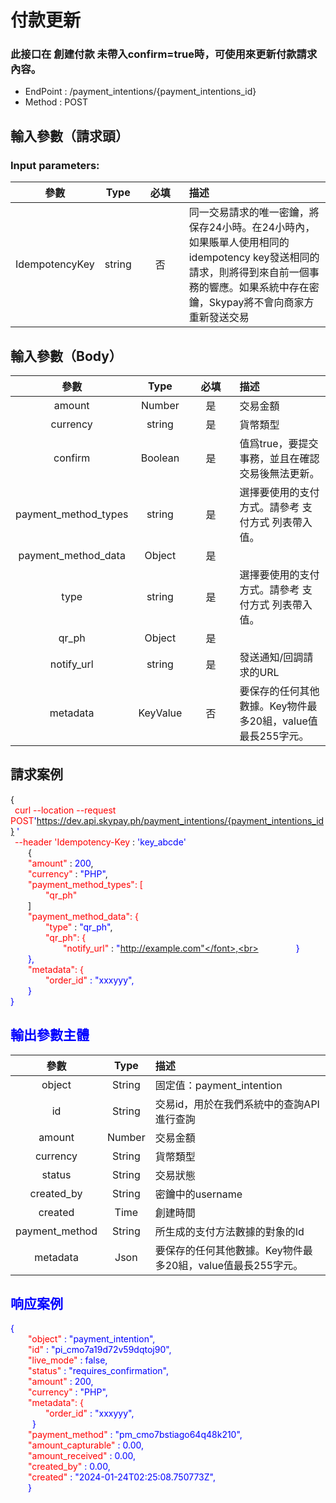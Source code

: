 # 付款更新 
### 此接口在 創建付款 未帶入confirm=true時，可使用來更新付款請求內容。

 -  EndPoint	: /payment_intentions/{payment_intentions_id}
 -  Method	: POST

## 輸入參數（請求頭）
### Input parameters:
|       參數                | Type         |  <div style="width:60px">必填</div>  |  描述|
|:-------------------------:|:-----------:|   :-----------:    |   :-----       | 
|IdempotencyKey |string|否|同一交易請求的唯一密鑰，將保存24小時。在24小時內，如果賬單人使用相同的idempotency key發送相同的請求，則將得到來自前一個事務的響應。如果系統中存在密鑰，Skypay將不會向商家方重新發送交易|

## 輸入參數（Body）
|       參數                | Type         |   <div style="width:60px">必填</div>     |  描述|
|:-------------------------:|:-----------:|    :-----------:   |   :-----       | 
|amount     |   Number  | 是   |交易金額|
|currency|string |是| 貨幣類型|
|confirm  |Boolean|是|值爲true，要提交事務，並且在確認交易後無法更新。|
|payment_method_types   | string |是 | 選擇要使用的支付方式。請參考 支付方式 列表帶入值。|
| payment_method_data|Object |是||
|type   | string |是 | 選擇要使用的支付方式。請參考 支付方式 列表帶入值。|
| qr_ph  | Object | 是| |
|notify_url   | string |是|發送通知/回調請求的URL|
|metadata   | KeyValue |否 |要保存的任何其他數據。Key物件最多20組，value值最長255字元。|

## 請求案例

{<br>
    <font color=red>&ensp;curl --location --request POST</font><font color=blue>'https://dev.api.skypay.ph/payment_intentions/{payment_intentions_id} '</font><br>
    <font color=red>&ensp;--header 'Idempotency-Key</font> : <font color=blue>'key_abcde'</font> <br>
    &ensp;&ensp;&ensp;&ensp;{<br>
    <font color=red>&ensp;&ensp;&ensp;&ensp;"amount"</font> : <font color=blue>200</font>,<br>
    <font color=red>&ensp;&ensp;&ensp;&ensp;"currency"</font> : <font color=blue>"PHP"</font>,<br>
    <font color=red>&ensp;&ensp;&ensp;&ensp;"payment_method_types": [ </font> <br>
    <font color=red>&ensp;&ensp;&ensp;&ensp;&ensp;&ensp;&ensp;&ensp;"qr_ph"</font><br>
    &ensp;&ensp;&ensp;&ensp;]<br>
    <font color=red>&ensp;&ensp;&ensp;&ensp;"payment_method_data": {</font><br>
    <font color=red>&ensp;&ensp;&ensp;&ensp;&ensp;&ensp;&ensp;&ensp;"type"</font> : <font color=blue>"qr_ph"</font>,<br>
    <font color=red>&ensp;&ensp;&ensp;&ensp;&ensp;&ensp;&ensp;&ensp;"qr_ph": {</font><br>
    <font color=red>&ensp;&ensp;&ensp;&ensp;&ensp;&ensp;&ensp;&ensp;&ensp;&ensp;&ensp;&ensp;"notify_url"</font> : <font color=blue>"http://example.com"</font>,<br>
    &ensp;&ensp;&ensp;&ensp;&ensp;&ensp;&ensp;&ensp;}<br>
    &ensp;&ensp;&ensp;&ensp;},<br>
    <font color=red>&ensp;&ensp;&ensp;&ensp;"metadata": {</font><br>
    <font color=red>&ensp;&ensp;&ensp;&ensp;&ensp;&ensp;&ensp;&ensp;"order_id"</font> : <font color=blue>"xxxyyy"</font>,<br>
    &ensp;&ensp;&ensp;&ensp;}<br>
}

## 輸出參數主體
|       參數                 | Type        |   描述|
|:-------------------------:|:-----------:|     :------     |
|object     |   String  |固定值：payment_intention|
|id     |   String  |交易id，用於在我們系統中的查詢API進行查詢|
|amount     |   Number  |交易金額|
|currency   |   String  |貨幣類型|
|status     |   String  |交易狀態|
|created_by     |   String  |密鑰中的username|
|created     |   Time  |創建時間|
|payment_method     |   String  |所生成的支付方法數據的對象的Id|
|metadata   |   Json    |要保存的任何其他數據。Key物件最多20組，value值最長255字元。|

## 响应案例
{<br>
    <font color=red>&ensp;&ensp;&ensp;&ensp;"object"</font> : <font color=blue>"payment_intention"</font>,<br>
    <font color=red>&ensp;&ensp;&ensp;&ensp;"id"</font> : <font color=blue>"pi_cmo7a19d72v59dqtoj90"</font>,<br>
    <font color=red>&ensp;&ensp;&ensp;&ensp;"live_mode"</font> : <font color=blue>false</font>,<br>
    <font color=red>&ensp;&ensp;&ensp;&ensp;"status"</font> : <font color=blue>"requires_confirmation"</font>,<br>
    <font color=red>&ensp;&ensp;&ensp;&ensp;"amount"</font> : <font color=blue>200</font>,<br>
    <font color=red>&ensp;&ensp;&ensp;&ensp;"currency"</font> : <font color=blue>"PHP"</font>,<br>
    <font color=red>&ensp;&ensp;&ensp;&ensp;"metadata": {</font><br>
    <font color=red>&ensp;&ensp;&ensp;&ensp;&ensp;&ensp;&ensp;&ensp;"order_id"</font> : <font color=blue>"xxxyyy"</font>,<br>
    &ensp;&ensp;&ensp;&ensp;&ensp;}<br>
    <font color=red>&ensp;&ensp;&ensp;&ensp;"payment_method"</font> : <font color=blue>"pm_cmo7bstiago64q48k210"</font>,<br>
    <font color=red>&ensp;&ensp;&ensp;&ensp;"amount_capturable"</font> : <font color=blue>0.00</font>,<br>
    <font color=red>&ensp;&ensp;&ensp;&ensp;"amount_received"</font> : <font color=blue>0.00</font>,<br>
    <font color=red>&ensp;&ensp;&ensp;&ensp;"created_by"</font> : <font color=blue>0.00</font>,<br>
    <font color=red>&ensp;&ensp;&ensp;&ensp;"created"</font> : <font color=blue>"2024-01-24T02:25:08.750773Z"</font>,<br>
    &ensp;&ensp;&ensp;&ensp;}<br>